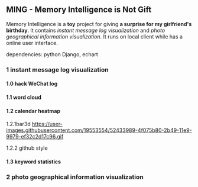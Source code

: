 ## MING - Memory Intelligence is Not Gift

Memory Intelligence is a **toy** project for giving **a surprise for my girlfriend's birthday**. It contains *instant message log visualization* and *photo geographical information visualization*. It runs on local client while has a online user interface. 

dependencies: python Django, echart

### 1  instant message log visualization

#### 1.0 hack WeChat log 

#### 1.1 word cloud

#### 1.2 calendar heatmap

1.2.1bar3d  https://user-images.githubusercontent.com/19553554/52433989-4f075b80-2b49-11e9-9979-ef32c2d17c96.gif

1.2.2 github style 

#### 1.3 keyword statistics

### 2 photo geographical information visualization 







